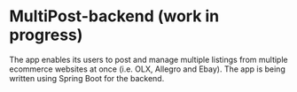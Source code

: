 # MultiPost-backend (work in progress)
The app enables its users to post and manage multiple listings from multiple ecommerce websites at once (i.e. OLX, Allegro and Ebay). The app is being written using Spring Boot for the backend.

